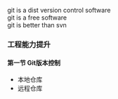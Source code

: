 git is a dist version control software  
git is a free software  
git is better than svn
### 工程能力提升
#### 第一节 Git版本控制
+ 本地仓库
+ 远程仓库
